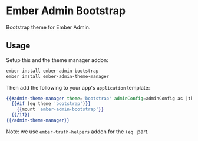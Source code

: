 # Ember Admin Bootstrap

Bootstrap theme for Ember Admin.

## Usage

Setup this and the theme manager addon:

```sh
ember install ember-admin-bootstrap
ember install ember-admin-theme-manager
```

Then add the following to your app's `application` template:

```hbs
{{#admin-theme-manager theme='bootstrap' adminConfig=adminConfig as |theme|}}
  {{#if (eq theme 'bootstrap')}}
    {{mount 'ember-admin-bootstrap'}}
  {{/if}}
{{/admin-theme-manager}}
```

Note: we use `ember-truth-helpers` addon for the `(eq ` part.

